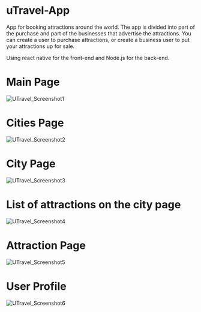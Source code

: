 # uTravel-App
App for booking attractions around the world.
The app is divided into part of the purchase and part of the businesses that advertise the attractions.
You can create a user to purchase attractions, or create a business user to put your attractions up for sale.

Using react native for the front-end and Node.js for the back-end.

# Main Page
![UTravel_Screenshot1](https://user-images.githubusercontent.com/59603873/151355147-5ed29c91-b011-4ec3-adf7-1db9e7a5e9ea.jpg)
# Cities Page
![UTravel_Screenshot2](https://user-images.githubusercontent.com/59603873/151355713-f3265e95-56c3-4db7-aeea-41d4f4de6416.jpg)
# City Page
![UTravel_Screenshot3](https://user-images.githubusercontent.com/59603873/151355725-5c0b15bb-5ee5-4081-9fd7-3b00e6b66087.jpg)
# List of attractions on the city page
![UTravel_Screenshot4](https://user-images.githubusercontent.com/59603873/151355732-06947123-b061-441c-8b27-17633e1818ab.jpg)
# Attraction Page
![UTravel_Screenshot5](https://user-images.githubusercontent.com/59603873/151355736-25b923c7-12af-4c53-889c-eec67255cf89.jpg)
# User Profile
![UTravel_Screenshot6](https://user-images.githubusercontent.com/59603873/151355742-740f8360-0c6e-488b-8156-acb1ea34e690.jpg)
